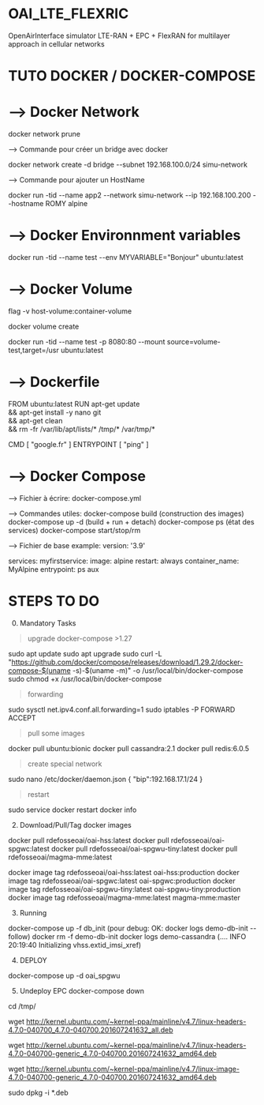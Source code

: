 # OAI_LTE_FLEXRIC
OpenAirInterface simulator LTE-RAN + EPC + FlexRAN for multilayer approach in cellular networks


# TUTO DOCKER / DOCKER-COMPOSE

# --> Docker Network 
docker network prune 

--> Commande pour créer un bridge avec docker

docker network create -d bridge --subnet 192.168.100.0/24 simu-network 

--> Commande pour ajouter un HostName

docker run -tid --name app2 --network simu-network --ip 192.168.100.200 --hostname ROMY alpine

# --> Docker Environnment variables
docker run -tid --name test --env MYVARIABLE="Bonjour" ubuntu:latest

# --> Docker Volume
flag -v host-volume:container-volume

docker volume create

docker run -tid --name test -p 8080:80 --mount source=volume-test,target=/usr ubuntu:latest

# --> Dockerfile

FROM ubuntu:latest
RUN apt-get update \
    && apt-get install -y nano git \
    && apt-get clean \
    && rm -fr /var/lib/apt/lists/* /tmp/* /var/tmp/*

CMD [ "google.fr" ]
ENTRYPOINT [ "ping" ]

# --> Docker Compose 

--> Fichier à écrire:
docker-compose.yml

--> Commandes utiles: 
docker-compose build (construction des images)
docker-compose up -d (build + run + detach)
docker-compose ps (état des services)
docker-compose start/stop/rm

--> Fichier de base example: 
version: '3.9'

services: 
    myfirstservice: 
        image: alpine
        restart: always
        container_name: MyAlpine
        entrypoint: ps aux



# STEPS TO DO 

0. Mandatory Tasks 
    
> upgrade docker-compose >1.27

sudo apt update
sudo apt upgrade
sudo curl -L "https://github.com/docker/compose/releases/download/1.29.2/docker-compose-$(uname -s)-$(uname -m)" -o /usr/local/bin/docker-compose
sudo chmod +x /usr/local/bin/docker-compose

> forwarding

sudo sysctl net.ipv4.conf.all.forwarding=1
sudo iptables -P FORWARD ACCEPT

> pull some images

docker pull ubuntu:bionic
docker pull cassandra:2.1
docker pull redis:6.0.5

> create special network

sudo nano /etc/docker/daemon.json
{
    "bip":192.168.17.1/24
}

> restart

sudo service docker restart
docker info

2. Download/Pull/Tag docker images

docker pull rdefosseoai/oai-hss:latest
docker pull rdefosseoai/oai-spgwc:latest
docker pull rdefosseoai/oai-spgwu-tiny:latest
docker pull rdefosseoai/magma-mme:latest

docker image tag rdefosseoai/oai-hss:latest oai-hss:production
docker image tag rdefosseoai/oai-spgwc:latest oai-spgwc:production
docker image tag rdefosseoai/oai-spgwu-tiny:latest oai-spgwu-tiny:production
docker image tag rdefosseoai/magma-mme:latest magma-mme:master

3. Running 

docker-compose up -f db_init
(pour debug: OK: docker logs demo-db-init --follow)
docker rm -f demo-db-init
docker logs demo-cassandra
(....
INFO  20:19:40 Initializing vhss.extid_imsi_xref)

4. DEPLOY

docker-compose up -d oai_spgwu

5. Undeploy EPC
docker-compose down







cd /tmp/

wget http://kernel.ubuntu.com/~kernel-ppa/mainline/v4.7/linux-headers-4.7.0-040700_4.7.0-040700.201607241632_all.deb

wget http://kernel.ubuntu.com/~kernel-ppa/mainline/v4.7/linux-headers-4.7.0-040700-generic_4.7.0-040700.201607241632_amd64.deb

wget http://kernel.ubuntu.com/~kernel-ppa/mainline/v4.7/linux-image-4.7.0-040700-generic_4.7.0-040700.201607241632_amd64.deb

sudo dpkg -i *.deb